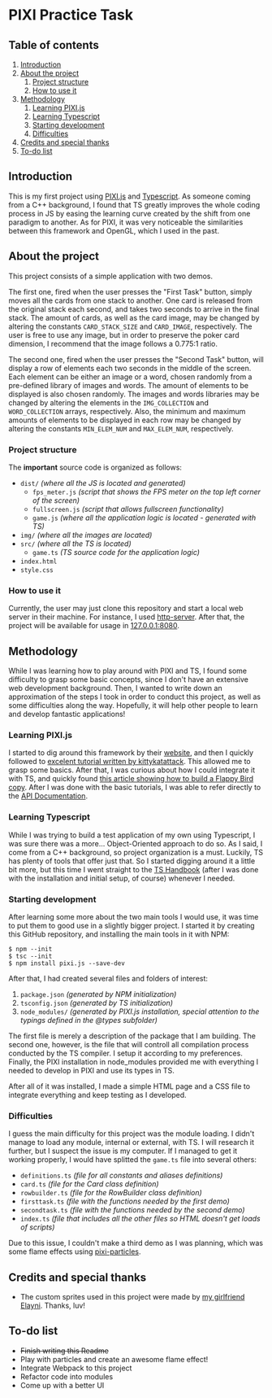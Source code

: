# PIXI Practice Task

## Table of contents
1. [Introduction](#intro)
2. [About the project](#about)
    1. [Project structure](#project)
    2. [How to use it](#howto)
3. [Methodology](#methodology)
    1. [Learning PIXI.js](#learning-pixi)
    2. [Learning Typescript](#learning-ts)
    3. [Starting development](#start-dev)
    4. [Difficulties](#diffs)
4. [Credits and special thanks](#credits)
5. [To-do list](#todo)

<a id="introduction"></a>
## Introduction
This is my first project using [PIXI.js](http://www.pixijs.com) and [Typescript](https://www.typescriptlang.org). As someone coming from a C++ background, I found that TS greatly improves the whole coding process in JS by easing the learning curve created by the shift from one paradigm to another. As for PIXI, it was very noticeable the similarities between this framework and OpenGL, which I used in the past.

<a id="about"></a>
## About the project
This project consists of a simple application with two demos.

The first one, fired when the user presses the "First Task" button, simply moves all the cards from one stack to another. One card is released from the original stack each second, and takes two seconds to arrive in the final stack. The amount of cards, as well as the card image, may be changed by altering the constants `CARD_STACK_SIZE` and `CARD_IMAGE`, respectively. The user is free to use any image, but in order to preserve the poker card dimension, I recommend that the image follows a 0.775:1 ratio.

The second one, fired when the user presses the "Second Task" button, will display a row of elements each two seconds in the middle of the screen. Each element can be either an image or a word, chosen randomly from a pre-defined library of images and words. The amount of elements to be displayed is also chosen randomly. The images and words libraries may be changed by altering the elements in the `IMG_COLLECTION` and `WORD_COLLECTION` arrays, respectively. Also, the minimum and maximum amounts of elements to be displayed in each row may be changed by altering the constants `MIN_ELEM_NUM` and `MAX_ELEM_NUM`, respectively.

<a id="project"></a>
### Project structure
The **important** source code is organized as follows:
* `dist/` _(where all the JS is located and generated)_
    * `fps_meter.js` _(script that shows the FPS meter on the top left corner of the screen)_
    * `fullscreen.js` _(script that allows fullscreen functionality)_
    * `game.js` _(where all the application logic is located - generated with TS)_
* `img/` _(where all the images are located)_
* `src/` _(where all the TS is located)_
    * `game.ts` _(TS source code for the application logic)_
* `index.html`
* `style.css`

<a id="howto"></a>
### How to use it
Currently, the user may just clone this repository and start a local web server in their machine. For instance, I used [http-server](https://www.npmjs.com/package/http-server). After that, the project will be available for usage in [127.0.0.1:8080](127.0.0.1:8080).

<a id="methodology"></a>
## Methodology
While I was learning how to play around with PIXI and TS, I found some difficulty to grasp some basic concepts, since I don't have an extensive web development background. Then, I wanted to write down an approximation of the steps I took in order to conduct this project, as well as some difficulties along the way. Hopefully, it will help other people to learn and develop fantastic applications!

<a id="learning-pixi"></a>
### Learning PIXI.js
I started to dig around this framework by their [website](http://www.pixijs.com), and then I quickly followed to [excelent tutorial written by kittykatattack](https://github.com/kittykatattack/learningPixi). This allowed me to grasp some basics. After that, I was curious about how I could integrate it with TS, and quickly found [this article showing how to build a Flappy Bird copy](https://medium.com/@davidguandev/build-a-flappy-bird-copy-with-typescript-pixi-js-890f5a07931e). After I was done with the basic tutorials, I was able to refer directly to the [API Documentation](http://pixijs.download/dev/docs/index.html).

<a id="learning-ts"></a>
### Learning Typescript
While I was trying to build a test application of my own using Typescript, I was sure there was a more... Object-Oriented approach to do so. As I said, I come from a C++ background, so project organization is a must. Luckily, TS has plenty of tools that offer just that. So I started digging around it a little bit more, but this time I went straight to the [TS Handbook](https://www.typescriptlang.org/docs/handbook/basic-types.html) (after I was done with the installation and initial setup, of course) whenever I needed.

<a id="start-dev"></a>
### Starting development
After learning some more about the two main tools I would use, it was time to put them to good use in a slightly bigger project. I started it by creating this GitHub repository, and installing the main tools in it with NPM:
```
$ npm --init
$ tsc --init
$ npm install pixi.js --save-dev
```

After that, I had created several files and folders of interest:
1. `package.json` _(generated by NPM initialization)_
2. `tsconfig.json` _(generated by TS initialization)_
3. `node_modules/` _(generated by PIXI.js installation, special attention to the typings defined in the @types subfolder)_

The first file is merely a description of the package that I am building. The second one, however, is the file that will controll all compilation process conducted by the TS compiler. I setup it according to my preferences. Finally, the PIXI installation in node_modules provided me with everything I needed to develop in PIXI and use its types in TS.

After all of it was installed, I made a simple HTML page and a CSS file to integrate everything and keep testing as I developed.

<a id="diffs"></a>
### Difficulties
I guess the main difficulty for this project was the module loading. I didn't manage to load any module, internal or external, with TS. I will research it further, but I suspect the issue is my computer. If I managed to get it working properly, I would have splitted the `game.ts` file into several others:

* `definitions.ts` _(file for all constants and aliases definitions)_
* `card.ts` _(file for the Card class definition)_
* `rowbuilder.ts` _(file for the RowBuilder class definition)_
* `firsttask.ts` _(file with the functions needed by the first demo)_
* `secondtask.ts` _(file with the functions needed by the second demo)_
* `index.ts` _(file that includes all the other files so HTML doesn't get loads of scripts)_

Due to this issue, I couldn't make a third demo as I was planning, which was some flame effects using [pixi-particles](https://github.com/pixijs/pixi-particles).

<a id="credits"></a>
## Credits and special thanks
* The custom sprites used in this project were made by [my girlfriend Elayni](https://github.com/elayni). Thanks, luv!

<a id="todo"></a>
## To-do list

* ~~Finish writing this Readme~~
* Play with particles and create an awesome flame effect!
* Integrate Webpack to this project
* Refactor code into modules
* Come up with a better UI
